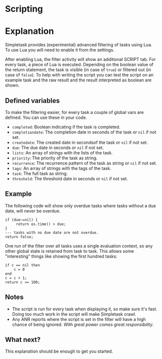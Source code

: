 Scripting
=========

Explanation
===========

Simpletask provides (experimental) advanced filtering of tasks using Lua.  To use Lua you will need to enable it from the settings.

After enabling Lua, the filter activity will show an additional SCRIPT tab.  For every task, a piece of Lua is executed.  Depending on the boolean value of the return statement, the task is visible (in case of `true`) or filtered out (in case of `false`).  To help with writing the script you can test the script on an example task and the raw result and the result interpreted as boolean are shown.

Defined variables
-----------------
 
To make the filtering easier, for every task a couple of global vars are defined.  You can use these in your code.

* `completed`: Boolean indicating if the task is completed.
* `completiondate`: The completion date in seconds of the task or `nil` if not set.
* `createdate`: The created date  in secondsof the task or `nil` if not set.
* `due`: The due date in seconds or `nil` if not set.
* `lists`: An array of strings with the lists of the task.
* `priority`: The priority of the task as string.
* `recurrence`: The recurrence pattern of the task as string or `nil` if not set.
* `tags`: An array of strings with the tags of the task.
* `task`: The full task as string.
* `threshold`: The threshold date in seconds or `nil` if not set.

Example
-------

The following code will show only overdue tasks where tasks without a due date, will never be overdue.

    if (due~=nil) {
         return os.time() > due;
    }
    --- tasks with no due date are not overdue.
    return false;

One run of the filter over all tasks uses a single evaluation context, so any other global state is retained from task to task.  This allows some "interesting" things like showing the first hundred tasks:

    if c == nil then
        c = 0
    end
    c = c + 1; 
    return c <= 100;

Notes
-----

* The script is run for every task when displaying it, so make sure it's fast.  Doing too much work in the script will make Simpletask crawl.
* Any ANR reports where the script is set in the filter will have a high chance of being ignored.  _With great power comes great responsibility_.


What next?
----------

This explanation should be enough to get you started.





